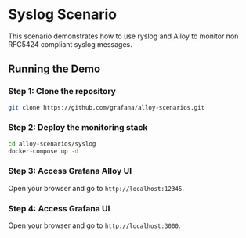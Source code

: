 # Syslog Scenario

This scenario demonstrates how to use ryslog and Alloy to monitor non RFC5424 compliant syslog messages.

## Running the Demo

### Step 1: Clone the repository
```bash
git clone https://github.com/grafana/alloy-scenarios.git
```

### Step 2: Deploy the monitoring stack
```bash
cd alloy-scenarios/syslog
docker-compose up -d
```

### Step 3: Access Grafana Alloy UI
Open your browser and go to `http://localhost:12345`. 

### Step 4: Access Grafana UI
Open your browser and go to `http://localhost:3000`.


